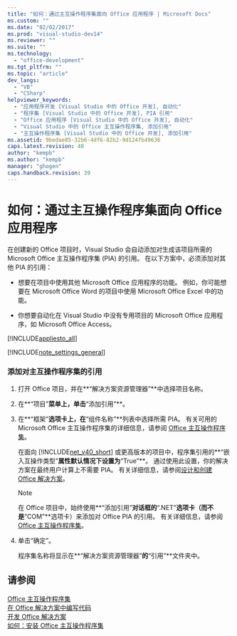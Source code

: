 ```yaml
---
title: "如何：通过主互操作程序集面向 Office 应用程序 | Microsoft Docs"
ms.custom: ""
ms.date: "02/02/2017"
ms.prod: "visual-studio-dev14"
ms.reviewer: ""
ms.suite: ""
ms.technology: 
  - "office-development"
ms.tgt_pltfrm: ""
ms.topic: "article"
dev_langs: 
  - "VB"
  - "CSharp"
helpviewer_keywords: 
  - "应用程序开发 [Visual Studio 中的 Office 开发], 自动化"
  - "程序集 [Visual Studio 中的 Office 开发], PIA 引用"
  - "Office 应用程序 [Visual Studio 中的 Office 开发], 自动化"
  - "Visual Studio 中的 Office 主互操作程序集, 添加引用"
  - "主互操作程序集 [Visual Studio 中的 Office 开发], 添加引用"
ms.assetid: 9bedae85-32b6-4df6-82b2-9d124fb49636
caps.latest.revision: 40
author: "kempb"
ms.author: "kempb"
manager: "ghogen"
caps.handback.revision: 39
---
```

# 如何：通过主互操作程序集面向 Office 应用程序
  在创建新的 Office 项目时，Visual Studio 会自动添加对生成该项目所需的 Microsoft Office 主互操作程序集 \(PIA\) 的引用。  在以下方案中，必须添加对其他 PIA 的引用：  
  
-   想要在项目中使用其他 Microsoft Office 应用程序的功能。  例如，你可能想要在 Microsoft Office Word 的项目中使用 Microsoft Office Excel 中的功能。  
  
-   你想要自动化在 Visual Studio 中没有专用项目的 Microsoft Office 应用程序，如 Microsoft Office Access。  
  
 [!INCLUDE[appliesto_all](../vsto/includes/appliesto-all-md.md)]  
  
 [!INCLUDE[note_settings_general](../sharepoint/includes/note-settings-general-md.md)]  
  
### 添加对主互操作程序集的引用  
  
1.  打开 Office 项目，并在**“解决方案资源管理器”**中选择项目名称。  
  
2.  在**“项目”**菜单上，单击**“添加引用”**。  
  
3.  在**“框架”**选项卡上，在**“组件名称”**列表中选择所需 PIA。  有关可用的 Microsoft Office 主互操作程序集的详细信息，请参阅 [Office 主互操作程序集](../vsto/office-primary-interop-assemblies.md)。  
  
     在面向 [!INCLUDE[net_v40_short](../sharepoint/includes/net-v40-short-md.md)] 或更高版本的项目中，程序集引用的**“嵌入互操作类型”**属性默认情况下设置为**“True”**。  通过使用此设置，你的解决方案在最终用户计算上不需要 PIA。  有关详细信息，请参阅[设计和创建 Office 解决方案](../vsto/designing-and-creating-office-solutions.md)。  
  
    > [!NOTE]  
    >  在 Office 项目中，始终使用**“添加引用”**对话框的**“.NET”**选项卡（而不是**“COM”**选项卡）来添加对 Office PIA 的引用。  有关详细信息，请参阅 [Office 主互操作程序集](../vsto/office-primary-interop-assemblies.md)。  
  
4.  单击“确定”。  
  
     程序集名称将显示在**“解决方案资源管理器”**的**“引用”**文件夹中。  
  
## 请参阅  
 [Office 主互操作程序集](../vsto/office-primary-interop-assemblies.md)   
 [在 Office 解决方案中编写代码](../vsto/writing-code-in-office-solutions.md)   
 [开发 Office 解决方案](../vsto/developing-office-solutions.md)   
 [如何：安装 Office 主互操作程序集](../vsto/how-to-install-office-primary-interop-assemblies.md)  
  
  